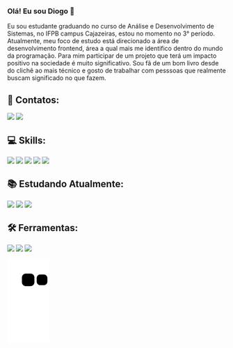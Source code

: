 ### Olá! Eu sou Diogo 👋

Eu sou estudante graduando no curso de Análise e Desenvolvimento de Sistemas, no IFPB campus Cajazeiras, estou no momento no 3° período. Atualmente, meu foco de estudo está direcionado a área de desenvolvimento frontend, área a qual mais me identifico dentro do mundo da programação. Para mim participar de um projeto que terá um impacto positivo na sociedade é muito significativo. Sou fã de um bom livro desde do clichê ao mais técnico e gosto de trabalhar com pesssoas que realmente buscam significado no que fazem. 


## 📱 Contatos:
<div>
   <a href=" mailto: https://mail.google.com/mail/u/0/" target="_blank"><img src=https://img.shields.io/badge/Gmail-D14836?style=for-the-badge&logo=gmail&logoColor=white></a>  
  <a href="https://www.linkedin.com/in/diogo-santana-freitas-78852321b" target="_blank"><img src=https://img.shields.io/badge/LinkedIn-0077B5?style=for-the-badge&logo=linkedin&logoColor=white>
  </a> 
</div> 
   
  ## 💻 Skills: 
  
  <div >
    <img src="https://img.shields.io/badge/JavaScript-323330?style=for-the-badge&logo=javascript&logoColor=F7DF1E">
    <img src="https://img.shields.io/badge/HTML5-E34F26?style=for-the-badge&logo=html5&logoColor=white">
   <img src="https://img.shields.io/badge/CSS3-1572B6?style=for-the-badge&logo=css3&logoColor=white">
   <img src="https://img.shields.io/badge/Sass-CC6699?style=for-the-badge&logo=sass&logoColor=white">
   <img src="https://img.shields.io/badge/C-00599C?style=for-the-badge&logo=c&logoColor=white">
   

  </div>
  
  ## 📚 Estudando Atualmente:
  <div>
    <img src="https://img.shields.io/badge/React-20232A?style=for-the-badge&logo=react&logoColor=61DAFB">
  <img src="https://img.shields.io/badge/Java-ED8B00?style=for-the-badge&logo=openjdk&logoColor=white">
   <img src="https://img.shields.io/badge/PostgreSQL-316192?style=for-the-badge&logo=postgresql&logoColor=white">
   </div>
 
## 🛠️ Ferramentas:
   <div style="display: inline_block">
      <img src="https://img.shields.io/badge/GitHub-100000?style=for-the-badge&logo=github&logoColor=white" />
      <img src="https://img.shields.io/badge/Visual_Studio_Code-0078D4?style=for-the-badge&logo=visual%20studio%20code&logoColor=white" />
      <img src="https://img.shields.io/badge/GIT-E44C30?style=for-the-badge&logo=git&logoColor=white" />
   </div>

  ![Snake animation](https://github.com/dxxiogo/dxxiogo/blob/output/github-contribution-grid-snake.svg)
